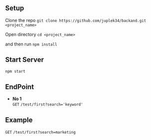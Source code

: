 ## Setup

Clone the repo `git clone https://github.com/juplek34/backand.git <project_name>`

Open directory `cd <project_name>`

and then run `npm install`


## Start Server

```js
npm start
```

## EndPoint

* **No 1** <br>
`GET` `/test/first?search='keyword'`

## Example

`GET` `/test/first?search=marketing`
